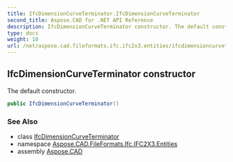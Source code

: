 ```yaml
---
title: IfcDimensionCurveTerminator.IfcDimensionCurveTerminator
second_title: Aspose.CAD for .NET API Reference
description: IfcDimensionCurveTerminator constructor. The default constructor
type: docs
weight: 10
url: /net/aspose.cad.fileformats.ifc.ifc2x3.entities/ifcdimensioncurveterminator/ifcdimensioncurveterminator/
---
```

## IfcDimensionCurveTerminator constructor

The default constructor.

```csharp
public IfcDimensionCurveTerminator()
```

### See Also

* class [IfcDimensionCurveTerminator](../)
* namespace [Aspose.CAD.FileFormats.Ifc.IFC2X3.Entities](../../ifcdimensioncurveterminator/)
* assembly [Aspose.CAD](../../../)


